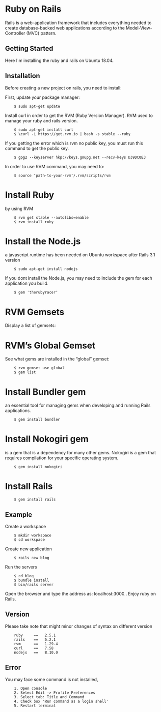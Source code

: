 # Ruby on Rails

Rails is a web-application framework that includes everything needed to create database-backed web applications according to the Model-View-Controller (MVC) pattern.

## Getting Started

Here I'm installing the ruby and rails on Ubuntu 18.04.

## Installation

Before creating a new project on rails, you need to install:

First, update your package manager:

```
    $ sudo apt-get update
```

Install curl in order to get the RVM (Ruby Version Manager). RVM used to manage your ruby and rails version.

```
    $ sudo apt-get install curl
    $ \curl -L https://get.rvm.io | bash -s stable --ruby
```

If you getting the error which is rvm no public key, you must run this command to get the public key.

```
    $ gpg2 --keyserver hkp://keys.gnupg.net --recv-keys D39DC0E3
```

In order to use RVM command, you may need to:

```
    $ source 'path-to-your-rvm'/.rvm/scripts/rvm
```

# Install Ruby

by using RVM

```
    $ rvm get stable --autolibs=enable
    $ rvm install ruby
```

# Install the Node.js

a javascript runtime has been needed on Ubuntu workspace after Rails 3.1 version

```
    $ sudo apt-get install nodejs
```

If you dont install the Node.js, you may need to include the gem for each application you build.

```
    $ gem 'therubyracer'
```

# RVM Gemsets

Display a list of gemsets:

# RVM’s Global Gemset
See what gems are installed in the “global” gemset:

```
    $ rvm gemset use global
    $ gem list
```

# Install Bundler gem

an essential tool for managing gems when developing and running Rails applications.

```
    $ gem install bundler
```
# Install Nokogiri gem

is a gem that is a dependency for many other gems. Nokogiri is a gem that requires compilation for your specific operating system.

```
    $ gem install nokogiri
```

# Install Rails

```
    $ gem install rails
```

## Example

Create a workspace

```
    $ mkdir workspace
    $ cd workspace
```

Create new application

```
    $ rails new blog
```

Run the servers

```
    $ cd blog
    $ bundle install
    $ bin/rails server
```

Open the browser and type the address as: localhost:3000.. Enjoy ruby on Rails.

## Version

Please take note that might minor changes of syntax on different version

```
    ruby     ==   2.5.1
    rails    ==   5.2.1
    rvm      ==   1.29.4
    curl     ==   7.58
    nodejs   ==   8.10.0
```

## Error

You may face some command is not installed,

```
    1. Open console
    2. Select Edit -> Profile Preferences
    3. Select tab: Title and Command
    4. Check box 'Run command as a login shell'
    5. Restart terminal
```
